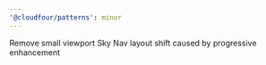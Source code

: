 ```yaml
---
'@cloudfour/patterns': minor
---
```


Remove small viewport Sky Nav layout shift caused by progressive enhancement
